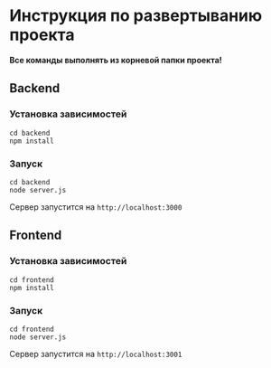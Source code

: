 # Инструкция по развертыванию проекта
**Все команды выполнять из корневой папки проекта!**
## Backend
### Установка зависимостей 
```
cd backend
npm install
```
### Запуск
```
cd backend
node server.js
```

Сервер запустится на `http://localhost:3000`
## Frontend

### Установка зависимостей 
```
cd frontend
npm install
```

### Запуск
```
cd frontend
node server.js
```
Сервер запустится на `http://localhost:3001`
